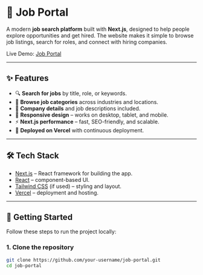 # 💼 Job Portal

A modern **job search platform** built with **Next.js**, designed to help people explore opportunities and get hired. The website makes it simple to browse job listings, search for roles, and connect with hiring companies.  

Live Demo: [Job Portal](https://job-portal-indol-seven.vercel.app/)

---

## ✨ Features

- 🔍 **Search for jobs** by title, role, or keywords.  
- 📂 **Browse job categories** across industries and locations.  
- 🏢 **Company details** and job descriptions included.  
- 📱 **Responsive design** – works on desktop, tablet, and mobile.  
- ⚡ **Next.js performance** – fast, SEO-friendly, and scalable.  
- 🚀 **Deployed on Vercel** with continuous deployment.  

---

## 🛠️ Tech Stack

- [Next.js](https://nextjs.org/) – React framework for building the app.  
- [React](https://react.dev/) – component-based UI.  
- [Tailwind CSS](https://tailwindcss.com/) (if used) – styling and layout.  
- [Vercel](https://vercel.com/) – deployment and hosting.  

---

## 🚀 Getting Started

Follow these steps to run the project locally:

### 1. Clone the repository
```bash
git clone https://github.com/your-username/job-portal.git
cd job-portal
